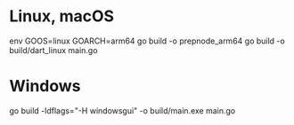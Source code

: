 # Linux, macOS
env GOOS=linux GOARCH=arm64 go build -o prepnode_arm64
go build -o build/dart_linux main.go
# Windows
go build -ldflags="-H windowsgui" -o build/main.exe main.go